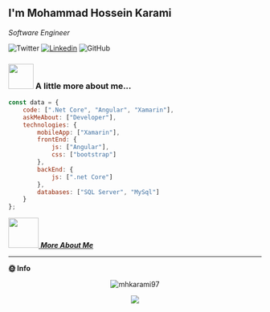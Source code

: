 <h2>I'm Mohammad Hossein Karami</h2>
<p><em>Software Engineer
</em></p>

![Twitter](https://img.shields.io/twitter/follow/mhkarami97?label=Follow)
[![Linkedin](https://img.shields.io/badge/-anmol-blue?style=flat-square&logo=Linkedin&logoColor=white&link=https://www.linkedin.com/in/mhkarami97/)](https://www.linkedin.com/in/anmol-p-singh/)
![GitHub](https://img.shields.io/github/followers/mhkarami97?label=Follow&style=social)

### <img src="https://media.giphy.com/media/VgCDAzcKvsR6OM0uWg/giphy.gif" width="50"> A little more about me...  

```javascript
const data = {
    code: [".Net Core", "Angular", "Xamarin"],
    askMeAbout: ["Developer"],
    technologies: {
        mobileApp: ["Xamarin"],
        frontEnd: {
            js: ["Angular"],
            css: ["bootstrap"]
        },
        backEnd: {
            js: [".net Core"]
        },
        databases: ["SQL Server", "MySql"]
    }
};
```

<a href="https://mhkarami97.github.io"><img src="https://media.giphy.com/media/LnQjpWaON8nhr21vNW/giphy.gif" width="60"> <em><b>More About Me</b></em></a>

---

**🌞 Info** 


<p align="center">
  <img src="https://github-readme-stats.vercel.app/api?username=mhkarami97&show_icons=true" alt="mhkarami97" /> 
</p>


<p align="center">
  <img align="center" src="https://github-readme-stats.vercel.app/api/top-langs/?username=mhkarami97" />
</p>
